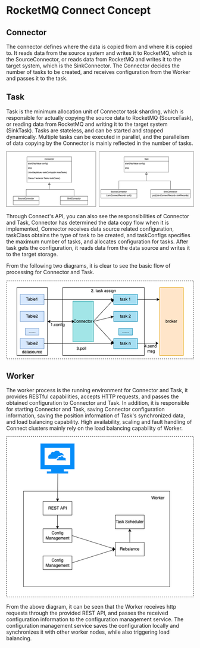 # RocketMQ Connect Concept

## Connector

The connector defines where the data is copied from and where it is copied to. It reads data from the source system and writes it to RocketMQ, which is the SourceConnector, or reads data from RocketMQ and writes it to the target system, which is the SinkConnector. The Connector decides the number of tasks to be created, and receives configuration from the Worker and passes it to the task.

## Task

Task is the minimum allocation unit of Connector task sharding, which is responsible for actually copying the source data to RocketMQ (SourceTask), or reading data from RocketMQ and writing it to the target system (SinkTask). Tasks are stateless, and can be started and stopped dynamically. Multiple tasks can be executed in parallel, and the parallelism of data copying by the Connector is mainly reflected in the number of tasks.

![RocketMQ Basic Model](../picture/32rocketmq-connect/Connector-Task-Concept.png)

Through Connect's API, you can also see the responsibilities of Connector and Task, Connector has determined the data copy flow when it is implemented, Connector receives data source related configuration, taskClass obtains the type of task to be created, and taskConfigs specifies the maximum number of tasks, and allocates configuration for tasks. After task gets the configuration, it reads data from the data source and writes it to the target storage.

From the following two diagrams, it is clear to see the basic flow of processing for Connector and Task.

![RocketMQ Basic Model](../picture/32rocketmq-connect/Connector-Task-process.png)


## Worker

The worker process is the running environment for Connector and Task, it provides RESTful capabilities, accepts HTTP requests, and passes the obtained configuration to Connector and Task. In addition, it is responsible for starting Connector and Task, saving Connector configuration information, saving the position information of Task's synchronized data, and load balancing capability. High availability, scaling and fault handling of Connect clusters mainly rely on the load balancing capability of Worker.

![RocketMQ Basic Model](../picture/32rocketmq-connect/worker.png)

From the above diagram, it can be seen that the Worker receives http requests through the provided REST API, and passes the received configuration information to the configuration management service. The configuration management service saves the configuration locally and synchronizes it with other worker nodes, while also triggering load balancing.
